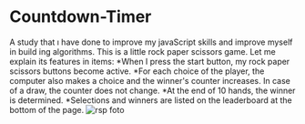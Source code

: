 # Countdown-Timer
A study that ı have done to improve my javaScript skills and improve myself in build ing algorithms.
This is a little rock paper scissors game. Let me explain its features in items:
*When I press the start button, my rock paper scissors buttons become active.
*For each choice of the player, the computer also makes a choice and the winner's counter increases. In case of a draw, the counter does not change.
*At the end of 10 hands, the winner is determined.
*Selections and winners are listed on the leaderboard at the bottom of the page.
![rsp foto](https://user-images.githubusercontent.com/81877446/189355524-42deacd2-cf70-4ceb-adb1-087e0de54129.jpg)

